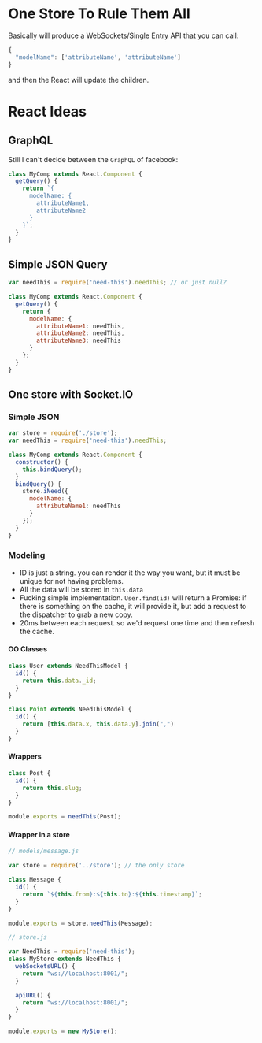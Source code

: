 One Store To Rule Them All
==========================

Basically will produce a WebSockets/Single Entry API that you can call:

```javascript
{
  "modelName": ['attributeName', 'attributeName']
}
```

and then the React will update the children.

React Ideas
===========

GraphQL
-------
Still I can't decide between the `GraphQL` of facebook:

```javascript
class MyComp extends React.Component {
  getQuery() {
    return `{
      modelName: {
        attributeName1,
        attributeName2
      }
    }`;
  }
}
```

Simple JSON Query
-----------------

```javascript
var needThis = require('need-this').needThis; // or just null?

class MyComp extends React.Component {
  getQuery() {
    return {
      modelName: {
        attributeName1: needThis,
        attributeName2: needThis,
        attributeName3: needThis
      }
    };
  }
}
```

One store with Socket.IO
------------------------
### Simple JSON
```javascript
var store = require('./store');
var needThis = require('need-this').needThis;

class MyComp extends React.Component {
  constructor() {
    this.bindQuery();
  }
  bindQuery() {
    store.iNeed({
      modelName: {
        attributeName1: needThis
      }
    });
  }
}
```

### Modeling
- ID is just a string. you can render it the way you want, but it must be unique for not having problems.
- All the data will be stored in `this.data`
- Fucking simple implementation. `User.find(id)` will return a Promise: if there is something on the cache, it will provide it, but add a request to the dispatcher to grab a new copy.
- 20ms between each request. so we'd request one time and then refresh the cache.

#### OO Classes

```javascript
class User extends NeedThisModel {
  id() {
    return this.data._id;
  }
}

class Point extends NeedThisModel {
  id() {
    return [this.data.x, this.data.y].join(",")
  }
}
```

#### Wrappers

```javascript
class Post {
  id() {
    return this.slug;
  }
}

module.exports = needThis(Post);
```

#### Wrapper in a store

```javascript
// models/message.js

var store = require('../store'); // the only store

class Message {
  id() {
    return `${this.from}:${this.to}:${this.timestamp}`;
  }
}

module.exports = store.needThis(Message);

// store.js

var NeedThis = require('need-this');
class MyStore extends NeedThis {
  webSocketsURL() {
    return "ws://localhost:8001/";
  }

  apiURL() {
    return "ws://localhost:8001/";
  }
}

module.exports = new MyStore();
```
